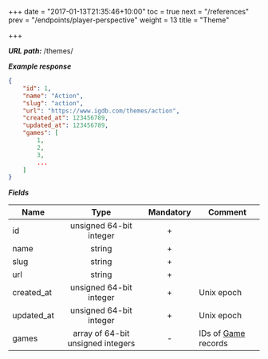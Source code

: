 +++
date = "2017-01-13T21:35:46+10:00"
toc = true
next = "/references"
prev = "/endpoints/player-perspective"
weight = 13
title = "Theme"

+++

***URL path:*** /themes/

***Example response***

```json
{
    "id": 1,
    "name": "Action",
    "slug": "action",
    "url": "https://www.igdb.com/themes/action",
    "created_at": 123456789,
    "updated_at": 123456789,
    "games": [
        1,
        2,
        3,
        ...
    ]
}
```

***Fields***

| Name       | Type                              | Mandatory | Comment |
| ---------- |:---------------------------------:|:---------:| ------- |
| id         | unsigned 64-bit integer           |     +     ||
| name       | string                            |     +     ||
| slug       | string                            |     +     ||
| url        | string                            |     +     ||
| created_at | unsigned 64-bit integer           |     +     | Unix epoch |
| updated_at | unsigned 64-bit integer           |     +     | Unix epoch |
| games      | array of 64-bit unsigned integers |     -     | IDs of [Game](../game) records |
